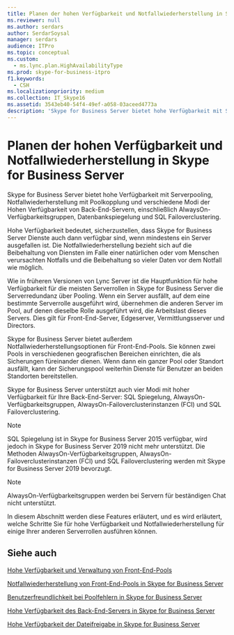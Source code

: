 ```yaml
---
title: Planen der hohen Verfügbarkeit und Notfallwiederherstellung in Skype for Business Server
ms.reviewer: null
ms.author: serdars
author: SerdarSoysal
manager: serdars
audience: ITPro
ms.topic: conceptual
ms.custom:
  - ms.lync.plan.HighAvailabilityType
ms.prod: skype-for-business-itpro
f1.keywords:
  - CSH
ms.localizationpriority: medium
ms.collection: IT_Skype16
ms.assetid: 3543eb40-54f4-49ef-a058-03aceed4773a
description: 'Skype for Business Server bietet hohe Verfügbarkeit mit Serverpooling, Notfallwiederherstellung mit Poolkopplung und verschiedene Modi der Hohen Verfügbarkeit von Back-End-Servern, einschließlich AlwaysOn-Verfügbarkeitsgruppen, Datenbankspiegelung und SQL Failoverclustering.'
---
```


# <a name="plan-for-high-availability-and-disaster-recovery-in-skype-for-business-server"></a>Planen der hohen Verfügbarkeit und Notfallwiederherstellung in Skype for Business Server
 
Skype for Business Server bietet hohe Verfügbarkeit mit Serverpooling, Notfallwiederherstellung mit Poolkopplung und verschiedene Modi der Hohen Verfügbarkeit von Back-End-Servern, einschließlich AlwaysOn-Verfügbarkeitsgruppen, Datenbankspiegelung und SQL Failoverclustering. 
  
Hohe Verfügbarkeit bedeutet, sicherzustellen, dass Skype for Business Server Dienste auch dann verfügbar sind, wenn mindestens ein Server ausgefallen ist. Die Notfallwiederherstellung bezieht sich auf die Beibehaltung von Diensten im Falle einer natürlichen oder vom Menschen verursachten Notfalls und die Beibehaltung so vieler Daten vor dem Notfall wie möglich.
  
Wie in früheren Versionen von Lync Server ist die Hauptfunktion für hohe Verfügbarkeit für die meisten Serverrollen in Skype for Business Server die Serverredundanz über Pooling. Wenn ein Server ausfällt, auf dem eine bestimmte Serverrolle ausgeführt wird, übernehmen die anderen Server im Pool, auf denen dieselbe Rolle ausgeführt wird, die Arbeitslast dieses Servers. Dies gilt für Front-End-Server, Edgeserver, Vermittlungsserver und Directors.
  
Skype for Business Server bietet außerdem Notfallwiederherstellungsoptionen für Front-End-Pools. Sie können zwei Pools in verschiedenen geografischen Bereichen einrichten, die als Sicherungen füreinander dienen. Wenn dann ein ganzer Pool oder Standort ausfällt, kann der Sicherungspool weiterhin Dienste für Benutzer an beiden Standorten bereitstellen.
  
Skype for Business Server unterstützt auch vier Modi mit hoher Verfügbarkeit für Ihre Back-End-Server: SQL Spiegelung, AlwaysOn-Verfügbarkeitsgruppen, AlwaysOn-Failoverclusterinstanzen (FCI) und SQL Failoverclustering.
  
> [!NOTE]
> SQL Spiegelung ist in Skype for Business Server 2015 verfügbar, wird jedoch in Skype for Business Server 2019 nicht mehr unterstützt. Die Methoden AlwaysOn-Verfügbarkeitsgruppen, AlwaysOn-Failoverclusterinstanzen (FCI) und SQL Failoverclustering werden mit Skype for Business Server 2019 bevorzugt.

> [!NOTE]
> AlwaysOn-Verfügbarkeitsgruppen werden bei Servern für beständigen Chat nicht unterstützt. 
  
In diesem Abschnitt werden diese Features erläutert, und es wird erläutert, welche Schritte Sie für hohe Verfügbarkeit und Notfallwiederherstellung für einige Ihrer anderen Serverrollen ausführen können. 
  
## <a name="see-also"></a>Siehe auch

[Hohe Verfügbarkeit und Verwaltung von Front-End-Pools](high-availability.md)
  
[Notfallwiederherstellung von Front-End-Pools in Skype for Business Server](disaster-recovery.md)
  
[Benutzerfreundlichkeit bei Poolfehlern in Skype for Business Server](user-experience.md)
  
[Hohe Verfügbarkeit des Back-End-Servers in Skype for Business Server](back-end-server.md)
  
[Hohe Verfügbarkeit der Dateifreigabe in Skype for Business Server](file-sharing.md)
